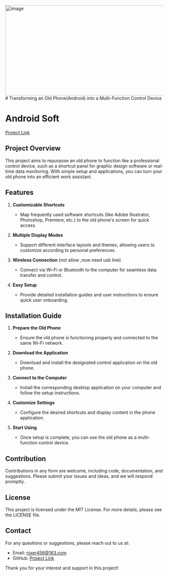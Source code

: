 <img width="570" height="286" alt="image" src="https://github.com/user-attachments/assets/9ae5a22b-39a6-40e3-a591-860cc7eeccfa" />
# Transforming an Old Phone(Android) into a Multi-Function Control Device


# Android Soft
[Project Link]([https://github.com/NixerSo5/quickTouch](https://github.com/NixerSo5/quickTouchAndroid))

## Project Overview

This project aims to repurpose an old phone to function like a professional control device, such as a shortcut panel for graphic design software or real-time data monitoring. With simple setup and applications, you can turn your old phone into an efficient work assistant.

## Features

1. **Customizable Shortcuts**  
   - Map frequently used software shortcuts (like Adobe Illustrator, Photoshop, Premiere, etc.) to the old phone's screen for quick access.

2. **Multiple Display Modes**  
   - Support different interface layouts and themes, allowing users to customize according to personal preferences.

3. **Wireless Connection**  (not allow ,now  need  usb line)
   - Connect via Wi-Fi or Bluetooth to the computer for seamless data transfer and control.

4. **Easy Setup**  
   - Provide detailed installation guides and user instructions to ensure quick user onboarding.

## Installation Guide

1. **Prepare the Old Phone**  
   - Ensure the old phone is functioning properly and connected to the same Wi-Fi network.

2. **Download the Application**  
   - Download and install the designated control application on the old phone.

3. **Connect to the Computer**  
   - Install the corresponding desktop application on your computer and follow the setup instructions.

4. **Customize Settings**  
   - Configure the desired shortcuts and display content in the phone application.

5. **Start Using**  
   - Once setup is complete, you can use the old phone as a multi-function control device.

## Contribution

Contributions in any form are welcome, including code, documentation, and suggestions. Please submit your issues and ideas, and we will respond promptly.

## License

This project is licensed under the MIT License. For more details, please see the LICENSE file.

## Contact

For any questions or suggestions, please reach out to us at:  
- Email: [nixer456@163.com](mailto:nixer456@163.com)  
- GitHub: [Project Link](https://github.com/NixerSo5/quickTouch)

Thank you for your interest and support in this project!

